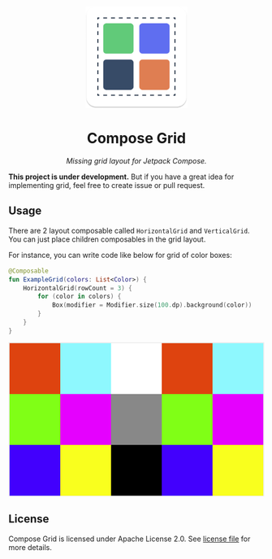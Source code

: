 <p align="center"><img alt="logo" src="images/compose-grid-logo.png" width="200"></p>
<h1 align="center">Compose Grid</h1>
<p align="center"><i>Missing grid layout for Jetpack Compose.</i></p>

**This project is under development.** But if you have a great idea for implementing grid, feel free
to create issue or pull request.

## Usage

There are 2 layout composable called `HorizontalGrid` and `VerticalGrid`. You can just place
children composables in the grid layout.

For instance, you can write code like below for grid of color boxes:

```kotlin
@Composable
fun ExampleGrid(colors: List<Color>) {
    HorizontalGrid(rowCount = 3) {
        for (color in colors) {
            Box(modifier = Modifier.size(100.dp).background(color))
        }
    }
}
```

![horizontal-grid-example](./images/horizontal-grid-example.png)

## License

Compose Grid is licensed under Apache License 2.0. See [license file](./LICENSE.txt) for more details.
